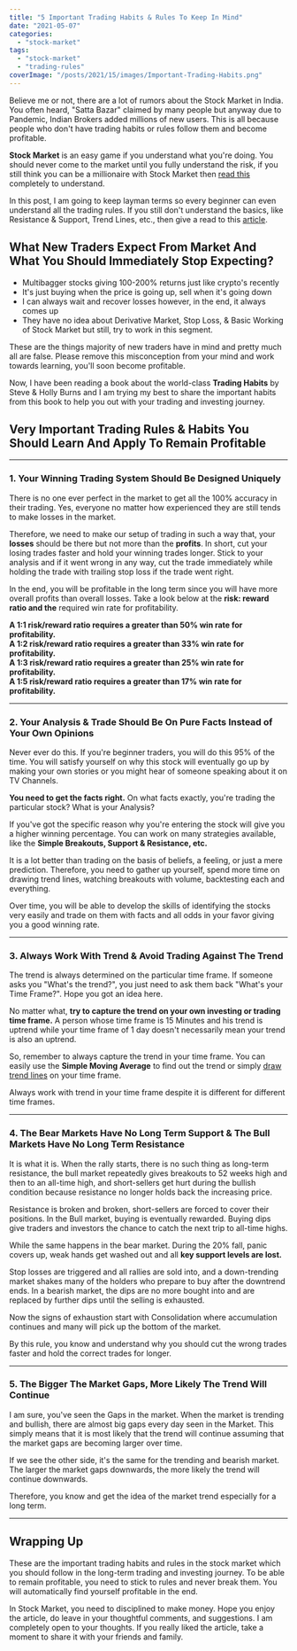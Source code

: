 ```yaml
---
title: "5 Important Trading Habits & Rules To Keep In Mind"
date: "2021-05-07"
categories: 
  - "stock-market"
tags: 
  - "stock-market"
  - "trading-rules"
coverImage: "/posts/2021/15/images/Important-Trading-Habits.png"
---
```


Believe me or not, there are a lot of rumors about the Stock Market in India. You often heard, "Satta Bazar" claimed by many people but anyway due to Pandemic, Indian Brokers added millions of new users. This is all because people who don't have trading habits or rules follow them and become profitable.

**Stock Market** is an easy game if you understand what you're doing. You should never come to the market until you fully understand the risk, if you still think you can be a millionaire with Stock Market then [read this](https://sastaeinstein.com/does-investing-in-stocks-make-you-rich/) completely to understand.

In this post, I am going to keep layman terms so every beginner can even understand all the trading rules. If you still don't understand the basics, like Resistance & Support, Trend Lines, etc., then give a read to this [article](https://sastaeinstein.com/stock-market-psychology/).

## What New Traders Expect From Market And What You Should Immediately Stop Expecting?

- Multibagger stocks giving 100-200% returns just like crypto's recently
- It's just buying when the price is going up, sell when it's going down
- I can always wait and recover losses however, in the end, it always comes up
- They have no idea about Derivative Market, Stop Loss, & Basic Working of Stock Market but still, try to work in this segment.

These are the things majority of new traders have in mind and pretty much all are false. Please remove this misconception from your mind and work towards learning, you'll soon become profitable.

Now, I have been reading a book about the world-class **Trading Habits** by Steve & Holly Burns and I am trying my best to share the important habits from this book to help you out with your trading and investing journey.

## Very Important Trading Rules & Habits You Should Learn And Apply To Remain Profitable

* * *

### 1\. Your Winning Trading System Should Be Designed Uniquely

There is no one ever perfect in the market to get all the 100% accuracy in their trading. Yes, everyone no matter how experienced they are still tends to make losses in the market.

Therefore, we need to make our setup of trading in such a way that, your **losses** should be there but not more than the **profits**. In short, cut your losing trades faster and hold your winning trades longer. Stick to your analysis and if it went wrong in any way, cut the trade immediately while holding the trade with trailing stop loss if the trade went right.

In the end, you will be profitable in the long term since you will have more overall profits than overall losses. Take a look below at the **risk: reward ratio and the** required win rate for profitability.

**A 1:1 risk/reward ratio requires a greater than 50% win rate for profitability.  
A 1:2 risk/reward ratio requires a greater than 33% win rate for profitability.  
A 1:3 risk/reward ratio requires a greater than 25% win rate for profitability.  
A 1:5 risk/reward ratio requires a greater than 17% win rate for profitability.**

* * *

### 2\. Your Analysis & Trade Should Be On Pure Facts Instead of Your Own Opinions

Never ever do this. If you're beginner traders, you will do this 95% of the time. You will satisfy yourself on why this stock will eventually go up by making your own stories or you might hear of someone speaking about it on TV Channels.

**You need to get the facts right.** On what facts exactly, you're trading the particular stock? What is your Analysis?

If you've got the specific reason why you're entering the stock will give you a higher winning percentage. You can work on many strategies available, like the **Simple Breakouts, Support & Resistance, etc.**

It is a lot better than trading on the basis of beliefs, a feeling, or just a mere prediction. Therefore, you need to gather up yourself, spend more time on drawing trend lines, watching breakouts with volume, backtesting each and everything.

Over time, you will be able to develop the skills of identifying the stocks very easily and trade on them with facts and all odds in your favor giving you a good winning rate.

* * *

### 3\. Always Work With Trend & Avoid Trading Against The Trend

The trend is always determined on the particular time frame. If someone asks you "What's the trend?", you just need to ask them back "What's your Time Frame?". Hope you got an idea here.

No matter what, **try to capture the trend on your own investing or trading time frame.** A person whose time frame is 15 Minutes and his trend is uptrend while your time frame of 1 day doesn't necessarily mean your trend is also an uptrend.

So, remember to always capture the trend in your time frame. You can easily use the **Simple Moving Average** to find out the trend or simply [draw trend lines](https://sastaeinstein.com/stock-market-psychology/) on your time frame.

Always work with trend in your time frame despite it is different for different time frames.

* * *

### 4\. The Bear Markets Have No Long Term Support & The Bull Markets Have No Long Term Resistance

It is what it is. When the rally starts, there is no such thing as long-term resistance, the bull market repeatedly gives breakouts to 52 weeks high and then to an all-time high, and short-sellers get hurt during the bullish condition because resistance no longer holds back the increasing price.

Resistance is broken and broken, short-sellers are forced to cover their positions. In the Bull market, buying is eventually rewarded. Buying dips give traders and investors the chance to catch the next trip to all-time highs.

While the same happens in the bear market. During the 20% fall, panic covers up, weak hands get washed out and all **key support levels are lost.**

Stop losses are triggered and all rallies are sold into, and a down-trending market shakes many of the holders who prepare to buy after the downtrend ends. In a bearish market, the dips are no more bought into and are replaced by further dips until the selling is exhausted.

Now the signs of exhaustion start with Consolidation where accumulation continues and many will pick up the bottom of the market.

By this rule, you know and understand why you should cut the wrong trades faster and hold the correct trades for longer.

* * *

### 5\. The Bigger The Market Gaps, More Likely The Trend Will Continue

I am sure, you've seen the Gaps in the market. When the market is trending and bullish, there are almost big gaps every day seen in the Market. This simply means that it is most likely that the trend will continue assuming that the market gaps are becoming larger over time.

If we see the other side, it's the same for the trending and bearish market. The larger the market gaps downwards, the more likely the trend will continue downwards.

Therefore, you know and get the idea of the market trend especially for a long term.

* * *

## Wrapping Up

These are the important trading habits and rules in the stock market which you should follow in the long-term trading and investing journey. To be able to remain profitable, you need to stick to rules and never break them. You will automatically find yourself profitable in the end.

In Stock Market, you need to disciplined to make money. Hope you enjoy the article, do leave in your thoughtful comments, and suggestions. I am completely open to your thoughts. If you really liked the article, take a moment to share it with your friends and family.
